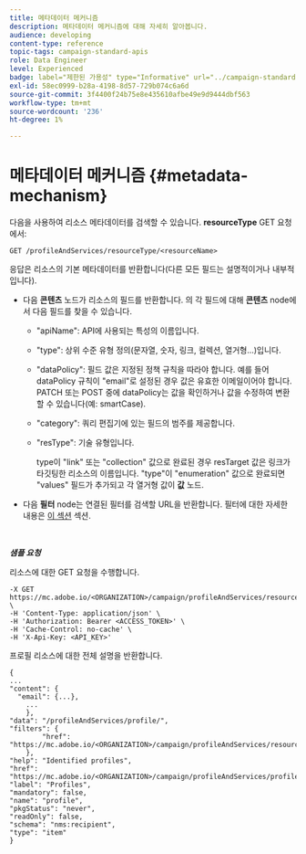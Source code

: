```yaml
---
title: 메타데이터 메커니즘
description: 메타데이터 메커니즘에 대해 자세히 알아봅니다.
audience: developing
content-type: reference
topic-tags: campaign-standard-apis
role: Data Engineer
level: Experienced
badge: label="제한된 가용성" type="Informative" url="../campaign-standard-migration-home.md" tooltip="마이그레이션된 사용자 Campaign Standard으로 제한됨"
exl-id: 58ec0999-b28a-4198-8d57-729b074c6a6d
source-git-commit: 3f4400f24b75e8e435610afbe49e9d9444dbf563
workflow-type: tm+mt
source-wordcount: '236'
ht-degree: 1%

---
```


# 메타데이터 메커니즘 {#metadata-mechanism}

다음을 사용하여 리소스 메타데이터를 검색할 수 있습니다. **resourceType** GET 요청에서:

`GET /profileAndServices/resourceType/<resourceName>`

응답은 리소스의 기본 메타데이터를 반환합니다(다른 모든 필드는 설명적이거나 내부적입니다).

* 다음 **콘텐츠** 노드가 리소스의 필드를 반환합니다. 의 각 필드에 대해 **콘텐츠** node에서 다음 필드를 찾을 수 있습니다.

   * &quot;apiName&quot;: API에 사용되는 특성의 이름입니다.
   * &quot;type&quot;: 상위 수준 유형 정의(문자열, 숫자, 링크, 컬렉션, 열거형...)입니다.
   * &quot;dataPolicy&quot;: 필드 값은 지정된 정책 규칙을 따라야 합니다. 예를 들어 dataPolicy 규칙이 &quot;email&quot;로 설정된 경우 값은 유효한 이메일이어야 합니다. PATCH 또는 POST 중에 dataPolicy는 값을 확인하거나 값을 수정하여 변환할 수 있습니다(예: smartCase).
   * &quot;category&quot;: 쿼리 편집기에 있는 필드의 범주를 제공합니다.
   * &quot;resType&quot;: 기술 유형입니다.

     type이 &quot;link&quot; 또는 &quot;collection&quot; 값으로 완료된 경우 resTarget 값은 링크가 타깃팅한 리소스의 이름입니다.
&quot;type&quot;이 &quot;enumeration&quot; 값으로 완료되면 &quot;values&quot; 필드가 추가되고 각 열거형 값이 **값** 노드.

* 다음 **필터** node는 연결된 필터를 검색할 URL을 반환합니다. 필터에 대한 자세한 내용은 [이 섹션](filtering.md) 섹션.

<!-- créer une section au même niveau sur les liens -->
<!-- dans l'exemple: birthdate, email +  mettre 2 liens : un de type 1-1 , 1-N
si on prend l'exemple de l'org unit, on aura un bon exemple lien -->
<!-- plus reparler du node Data -->

<br/>

***샘플 요청***

리소스에 대한 GET 요청을 수행합니다.

```
-X GET https://mc.adobe.io/<ORGANIZATION>/campaign/profileAndServices/resourceType/profile \
-H 'Content-Type: application/json' \
-H 'Authorization: Bearer <ACCESS_TOKEN>' \
-H 'Cache-Control: no-cache' \
-H 'X-Api-Key: <API_KEY>'
```

프로필 리소스에 대한 전체 설명을 반환합니다.

```
{
...
"content": {
  "email": {...},
    ...
    },
"data": "/profileAndServices/profile/",
"filters": {
        "href": "https://mc.adobe.io/<ORGANIZATION>/campaign/profileAndServices/resourceType/<PKEY>"
    },
"help": "Identified profiles",
"href": "https://mc.adobe.io/<ORGANIZATION>/campaign/profileAndServices/profile/metadata",
"label": "Profiles",
"mandatory": false,
"name": "profile",
"pkgStatus": "never",
"readOnly": false,
"schema": "nms:recipient",
"type": "item"
}
```
